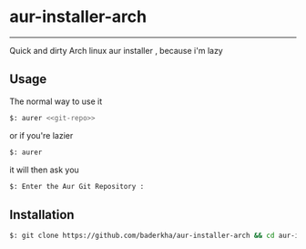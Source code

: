 # aur-installer-arch
---
Quick and dirty Arch linux aur installer , because i'm lazy

## Usage
The normal way to use it
```bash
$: aurer <<git-repo>>
 ```
or if you're lazier
```bash
$: aurer
```
it will then ask you 

```bash
$: Enter the Aur Git Repository : 
```

## Installation 

```bash
$: git clone https://github.com/baderkha/aur-installer-arch && cd aur-installer-arch && make install;
```
